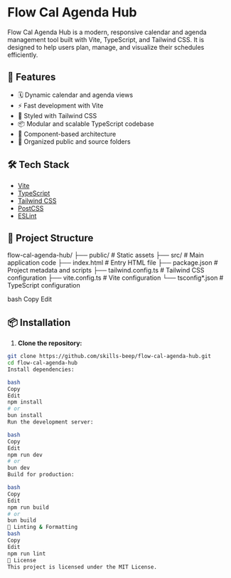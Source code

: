 # Flow Cal Agenda Hub

Flow Cal Agenda Hub is a modern, responsive calendar and agenda management tool built with Vite, TypeScript, and Tailwind CSS. It is designed to help users plan, manage, and visualize their schedules efficiently.

## 🚀 Features

- 🗓️ Dynamic calendar and agenda views
- ⚡ Fast development with Vite
- 🎨 Styled with Tailwind CSS
- 📦 Modular and scalable TypeScript codebase
- 🧱 Component-based architecture
- 📁 Organized public and source folders

## 🛠️ Tech Stack

- [Vite](https://vitejs.dev/)
- [TypeScript](https://www.typescriptlang.org/)
- [Tailwind CSS](https://tailwindcss.com/)
- [PostCSS](https://postcss.org/)
- [ESLint](https://eslint.org/)

## 📂 Project Structure

flow-cal-agenda-hub/
├── public/ # Static assets
├── src/ # Main application code
├── index.html # Entry HTML file
├── package.json # Project metadata and scripts
├── tailwind.config.ts # Tailwind CSS configuration
├── vite.config.ts # Vite configuration
└── tsconfig*.json # TypeScript configuration

bash
Copy
Edit

## 📦 Installation

1. **Clone the repository:**

```bash
git clone https://github.com/skills-beep/flow-cal-agenda-hub.git
cd flow-cal-agenda-hub
Install dependencies:

bash
Copy
Edit
npm install
# or
bun install
Run the development server:

bash
Copy
Edit
npm run dev
# or
bun dev
Build for production:

bash
Copy
Edit
npm run build
# or
bun build
🧪 Linting & Formatting
bash
Copy
Edit
npm run lint
📜 License
This project is licensed under the MIT License.

